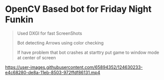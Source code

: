 



OpenCV Based bot for Friday Night Funkin
=====================
>Used DXGI for fast ScreenShots
>
>Bot detecting Arrows using color checking
>
>If have problem that bot crashes at starttry put game to window mode at center of screen

https://user-images.githubusercontent.com/65894352/124630233-e4c68280-de8a-11eb-8503-972ffdf86131.mp4
